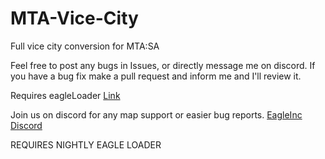 # MTA-Vice-City

Full vice city conversion for MTA:SA

Feel free to post any bugs in Issues, or directly message me on discord.
If you have a bug fix make a pull request and inform me and I'll review it.

Requires eagleLoader
[Link](https://github.com/BlueEagle12/MTA-SA---Eagle-Loader)

Join us on discord for any map support or easier bug reports.
[EagleInc Discord](https://discord.gg/dp5sp7tD3B)


REQUIRES NIGHTLY EAGLE LOADER
